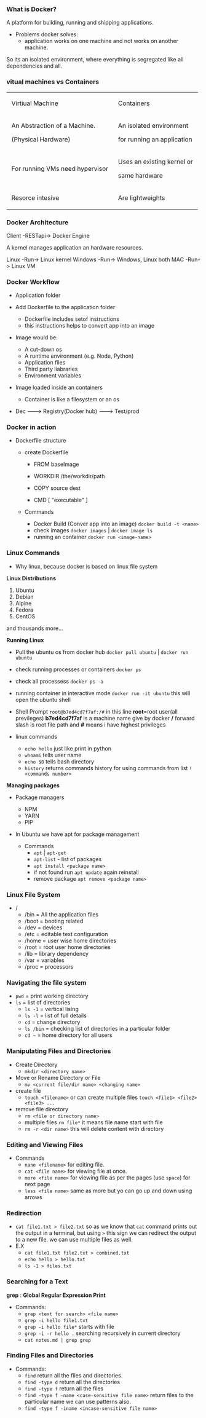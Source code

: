 <!-- Dcoker Theories -->

### What is Docker?

A platform for building, running and shipping applications.

- Problems docker solves:
  - application works on one machine and not works on another machine.

So its an isolated environment, where everything is segregated like all dependencies and all.

### vitual machines vs Containers

<table><tr><td class="border_l border_r border_t border_b selected"><div class="wrap"><div class="" contenteditable="false" style="margin: 10px 5px;"><p><span>Virtiual Machine</span></p></div></div></td><td class="border_l border_r border_t border_b selected"><div class="wrap"><div class="" contenteditable="false" style="margin: 10px 5px;"><p><span>Containers</span></p></div></div></td></tr><tr><td class="border_l border_r border_t border_b selected"><div class="wrap"><div class="" contenteditable="false" style="margin: 10px 5px;"><p><span>An Abstraction of a Machine.</span></p><p><span>(Physical Hardware)</span></p></div></div></td><td class="border_l border_r border_t border_b selected"><div class="wrap"><div class="" contenteditable="false" style="margin: 10px 5px;"><p><span>An isolated environment</span></p><p><span>for running an application</span></p></div></div></td></tr><tr><td class="border_l border_r border_t border_b selected"><div class="wrap"><div class="" contenteditable="false" style="margin: 10px 5px;" spellcheck="false"><p><span>For running VMs need hypervisor</span></p></div></div></td><td class="border_l border_r border_t border_b selected"><div class="wrap"><div class="" contenteditable="false" style="margin: 10px 5px;"><p><span>Uses an existing kernel or</span></p><p><span>same hardware</span></p></div></div></td></tr><tr><td class="border_l border_r border_t border_b selected"><div class="wrap"><div class="" contenteditable="false" style="margin: 10px 5px;"><p><span>Resorce intesive</span></p></div></div></td><td class="border_l border_r border_t border_b selected"><div class="wrap"><div class="" contenteditable="false" style="margin: 10px 5px;"><p><span>Are lightweights</span></p></div></div></td></tr></table>

### Docker Architecture

Client -RESTapi-> Docker Engine

A kernel manages application an hardware resources.

Linux -Run-> Linux kernel
Windows -Run-> Windows, Linux both
MAC -Run-> Linux VM

### Docker Workflow

- Application folder
- Add Dockerfile to the application folder

  - Dockerfile includes setof instructions
  - this instructions helps to convert app into an image

- Image would be:

  - A cut-down os
  - A runtime environment (e.g. Node, Python)
  - Application files
  - Third party liabraries
  - Environment variables

- Image loaded inside an containers

  - Container is like a filesystem or an os

- Dec ---> Registry(Docker hub) ---> Test/prod

### Docker in action

- Dockerfile structure

  - create Dockerfile

    - FROM baseImage

    - WORKDIR /the/workdir/path

    - COPY source dest

    - CMD [ "executable" ]

  - Commands
    - Docker Build (Conver app into an image)
      `docker build -t <name>`
    - check images
      `docker images` | `docker image ls`
    - running an container
      `docker run <image-name>`

### Linux Commands

- Why linux, because docker is based on linux file system

**Linux Distributions**

1. Ubuntu
2. Debian
3. Alpine
4. Fedora
5. CentOS

and thousands more...

**Running Linux**

- Pull the ubuntu os from docker hub `docker pull ubuntu` | `docker run ubuntu`

- check running processes or containers `docker ps`
- check all processess `docker ps -a`
- running container in interactive mode `docker run -it ubuntu` this will open the ubuntu shell

- Shell Prompt `root@b7ed4cd7f7af:/#` in this line **root**=root user(all previleges) **b7ed4cd7f7af** is a machine name give by docker **/** forward slash is root file path and **#** means i have highest privileges

- linux commands
  - `echo hello` just like print in python
  - `whoami` tells user name
  - `echo $0` tells bash directory
  - `history` returns commands history for using commands from list `!<commands number>`

**Managing packages**

- Package managers

  - NPM
  - YARN
  - PIP

- In Ubuntu we have apt for package management
  - Commands
    - `apt` | `apt-get`
    - `apt-list` - list of packages
    - `apt install <package name>`
    - if not found run `apt update` again reinstall
    - remove package `apt remove <package name>`

### Linux File System

- /
  - /bin = All the application files
  - /boot = booting related
  - /dev = devices
  - /etc = editable text configuration
  - /home = user wise home directories
  - /root = root user home directories
  - /lib = library dependency
  - /var = variables
  - /proc = processors

### Navigating the file system

- `pwd` = print working directory
- `ls` = list of directories
  - `ls -1` = vertical lising
  - `ls -l` = list of full details
  - `cd` = change directory
  - `ls /bin` = checking list of directories in a particular folder
  - `cd ~` = home directory for all users

### Manipulating Files and Directories

- Create Directory
  - `mkdir <directory name>`
- Move or Rename Directory or File
  - `mv <current file/dir name> <changing name>`
- create file
  - `touch <filename>` or can create multiple files `touch <file1> <file2> <file3> ...`
- remove file directory
  - `rm <file or directory name>`
  - multiple files `rm file*` it means file name start with file
  - `rm -r <dir name>` this will delete content with directory

### Editing and Viewing Files

- Commands
  - `nano <filename>` for editing file.
  - `cat <file name>` for viewing file at once.
  - `more <file name>` for viewing file as per the pages (use `space`) for next page
  - `less <file name>` same as more but yo can go up and down using arrows

### Redirection

- `cat file1.txt > file2.txt` so as we know that `cat` command prints out the output in a terminal, but using `>` this sign we can redirect the output to a new file. we can use multiple files as well.
- E.X
  - `cat file1.txt file2.txt > combined.txt`
  - `echo hello > hello.txt`
  - `ls -1 > files.txt`


### Searching for a Text

**grep** : **Global Regular Expression Print**

- Commands:
  - `grep <text for search> <file name>`
  - `grep -i hello file1.txt`
  - `grep -i hello file*` starts with file
  - `grep -i -r hello .` searching recursively in current directory
  - `cat notes.md | grep grep`

### Finding Files and Directories

- Commands:
  - `find` return all the files and directories.
  - `find -type d` return all the directories
  - `find -type f` return all the files
  - `find -type f -name <case-sensitive file name>` return files to the particular name we can use patterns also.
  - `find -type f -iname <incase-sensitive file name>`